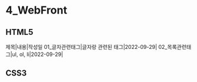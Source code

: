 # 4_WebFront
## HTML5
제목|내용|작성일
01_글자관련태그|글자랑 관련된 태그|2022-09-29|
02_목록관련태그|ul, ol, li|2022-09-29|

## CSS3

